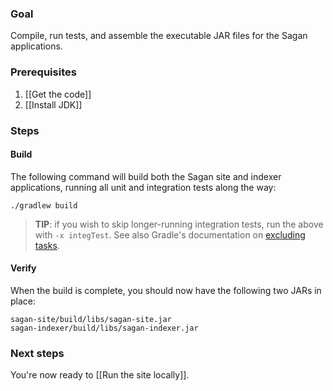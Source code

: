 ### Goal

Compile, run tests, and assemble the executable JAR files for the Sagan applications.

### Prerequisites

1. [[Get the code]]
2. [[Install JDK]]

### Steps

#### Build

The following command will build both the Sagan site and indexer applications, running all unit and integration tests along the way:

    ./gradlew build

> **TIP**: if you wish to skip longer-running integration tests, run the above with `-x integTest`. See also Gradle's documentation on [excluding tasks][].

#### Verify

When the build is complete, you should now have the following two JARs in place:

    sagan-site/build/libs/sagan-site.jar
    sagan-indexer/build/libs/sagan-indexer.jar

### Next steps

You're now ready to [[Run the site locally]].


[excluding tasks]: http://www.gradle.org/docs/current/userguide/tutorial_gradle_command_line.html#sec:excluding_tasks_from_the_command_line
